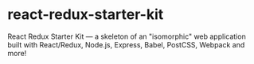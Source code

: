 # react-redux-starter-kit
React Redux Starter Kit — a skeleton of an "isomorphic" web application built with React/Redux, Node.js, Express, Babel, PostCSS, Webpack and more!
